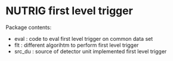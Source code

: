 # NUTRIG first level trigger

Package contents:
* eval : code to eval first level trigger on common data set
* flt : different algorihtm to perform first level trigger
* src_du : source of detector unit implemented first level trigger 